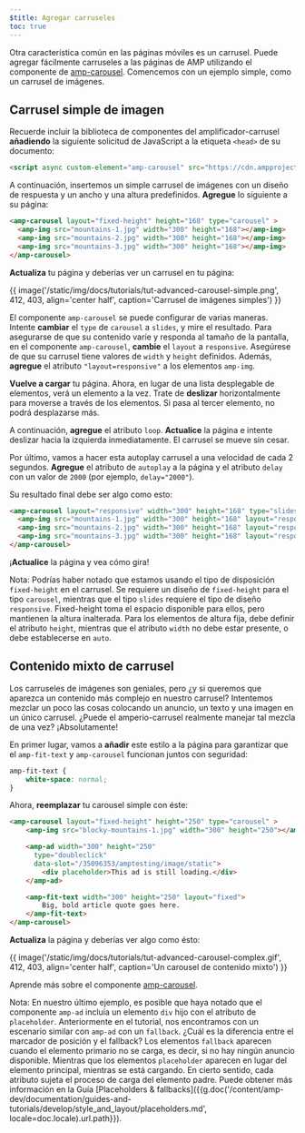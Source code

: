 ```yaml
---
$title: Agregar carruseles
toc: true
---
```




Otra característica común en las páginas móviles es un carrusel. Puede agregar fácilmente carruseles a las páginas de AMP utilizando el componente de [amp-carousel](/es/docs/reference/components/amp-carousel.html). Comencemos con un ejemplo simple, como un carrusel de imágenes.

## Carrusel simple de imagen

Recuerde incluir la biblioteca de componentes del amplificador-carrusel **añadiendo** la siguiente solicitud de JavaScript a la etiqueta `<head>` de su documento:

```html
<script async custom-element="amp-carousel" src="https://cdn.ampproject.org/v0/amp-carousel-0.1.js"></script>
```

A continuación, insertemos un simple carrusel de imágenes con un diseño de respuesta y un ancho y una altura predefinidos. **Agregue** lo siguiente a su página:

```html
<amp-carousel layout="fixed-height" height="168" type="carousel" >
  <amp-img src="mountains-1.jpg" width="300" height="168"></amp-img>
  <amp-img src="mountains-2.jpg" width="300" height="168"></amp-img>
  <amp-img src="mountains-3.jpg" width="300" height="168"></amp-img>
</amp-carousel>
```

**Actualiza** tu página y deberías ver un carrusel en tu página:

{{ image('/static/img/docs/tutorials/tut-advanced-carousel-simple.png', 412, 403, align='center half', caption='Carrusel de imágenes simples') }}

El componente `amp-carousel` se puede configurar de varias maneras. Intente **cambiar** el `type` de `carousel` a `slides`, y mire el resultado. Para asegurarse de que su contenido varíe y responda al tamaño de la pantalla, en el componente `amp-carousel`, **cambie** el `layout` a `responsive`. Asegúrese de que su carrusel tiene valores de `width` y `height` definidos. Además, **agregue** el atributo `"layout=responsive"` a los elementos `amp-img`.

**Vuelve a cargar** tu página. Ahora, en lugar de una lista desplegable de elementos, verá un elemento a la vez. Trate de **deslizar** horizontalmente para moverse a través de los elementos. Si pasa al tercer elemento, no podrá desplazarse más.

A continuación, **agregue** el atributo `loop`. **Actualice** la página e intente deslizar hacia la izquierda inmediatamente. El carrusel se mueve sin cesar.

Por último, vamos a hacer esta autoplay carrusel a una velocidad de cada 2 segundos. **Agregue** el atributo de `autoplay` a la página y el atributo `delay` con un valor de `2000` (por ejemplo, `delay="2000"`).

Su resultado final debe ser algo como esto:

```html
<amp-carousel layout="responsive" width="300" height="168" type="slides" autoplay delay="2000" loop>
  <amp-img src="mountains-1.jpg" width="300" height="168" layout="responsive"></amp-img>
  <amp-img src="mountains-2.jpg" width="300" height="168" layout="responsive"></amp-img>
  <amp-img src="mountains-3.jpg" width="300" height="168" layout="responsive"></amp-img>
</amp-carousel>
```

¡**Actualice** la página y vea cómo gira!

Nota: Podrías haber notado que estamos usando el tipo de disposición `fixed-height` en el carrusel. Se requiere un diseño de `fixed-height` para el tipo `carousel`, mientras que el tipo `slides` requiere el tipo de diseño `responsive`. Fixed-height toma el espacio disponible para ellos, pero mantienen la altura inalterada. Para los elementos de altura fija, debe definir el atributo `height`, mientras que el atributo `width` no debe estar presente, o debe establecerse en `auto`.

## Contenido mixto de carrusel

Los carruseles de imágenes son geniales, pero ¿y si queremos que aparezca un contenido más complejo en nuestro carrusel? Intentemos mezclar un poco las cosas colocando un anuncio, un texto y una imagen en un único carrusel. ¿Puede el amperio-carrusel realmente manejar tal mezcla de una vez? ¡Absolutamente!

En primer lugar, vamos a **añadir** este estilo a la página para garantizar que el `amp-fit-text` y `amp-carousel` funcionan juntos con seguridad:

```css
amp-fit-text {
    white-space: normal;
}
```

Ahora, **reemplazar** tu carousel simple con éste:

```html
<amp-carousel layout="fixed-height" height="250" type="carousel" >
    <amp-img src="blocky-mountains-1.jpg" width="300" height="250"></amp-img>

    <amp-ad width="300" height="250"
      type="doubleclick"
      data-slot="/35096353/amptesting/image/static">
        <div placeholder>This ad is still loading.</div>
    </amp-ad>

    <amp-fit-text width="300" height="250" layout="fixed">
        Big, bold article quote goes here.
    </amp-fit-text>
</amp-carousel>
```

**Actualiza** la página y deberías ver algo como ésto:

{{ image('/static/img/docs/tutorials/tut-advanced-carousel-complex.gif', 412, 403, align='center half', caption='Un carousel de contenido mixto') }}

Aprende más sobre el componente [amp-carousel](/es/docs/reference/components/amp-carousel.html).

Nota: En nuestro último ejemplo, es posible que haya notado que el componente `amp-ad` incluía un elemento `div` hijo con el atributo de `placeholder`. Anteriormente en el tutorial, nos encontramos con un escenario similar con `amp-ad` con un `fallback`. ¿Cuál es la diferencia entre el marcador de posición y el fallback? Los elementos `fallback` aparecen cuando el elemento primario no se carga, es decir, si no hay ningún anuncio disponible. Mientras que los elementos `placeholder` aparecen en lugar del elemento principal, mientras se está cargando. En cierto sentido, cada atributo sujeta el proceso de carga del elemento padre. Puede obtener más información en la Guía [Placeholders & fallbacks]({{g.doc('/content/amp-dev/documentation/guides-and-tutorials/develop/style_and_layout/placeholders.md', locale=doc.locale).url.path}}).
